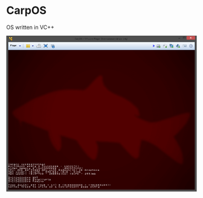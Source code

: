 # CarpOS
OS written in VC++

![alt text](https://raw.githubusercontent.com/cartman300/CarpOS/master/screenshots/csod.png "Carp Screen of Death!")
